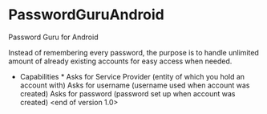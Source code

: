 # PasswordGuruAndroid
Password Guru for Android

Instead of remembering every password, the purpose is to handle unlimited amount of already existing accounts for easy access when needed.
* Capabilities *
Asks for Service Provider (entity of which you hold an account with)
Asks for username (username used when account was created)
Asks for password (password set up when account was created)
<end of version 1.0>
